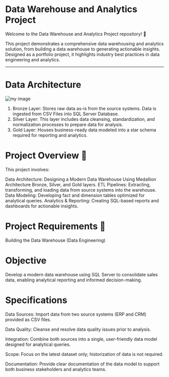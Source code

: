 # Data Warehouse and Analytics Project

Welcome to the Data Warehouse and Analytics Project repository! 🚀

This project demonstrates a comprehensive data warehousing and analytics solution, from building a data warehouse to generating actionable insights. 
Designed as a portfolio project, it highlights industry best practices in data engineering and analytics.

------------------------------------------------------------------------------------------------------------------------
# Data Architecture

![my image]()

1) Bronze Layer: Stores raw data as-is from the source systems. Data is ingested from CSV Files into SQL Server Database.
2) Silver Layer: This layer includes data cleansing, standardization, and normalization processes to prepare data for analysis.
3) Gold Layer: Houses business-ready data modeled into a star schema required for reporting and analytics.

 # Project Overview 📖

This project involves:

Data Architecture: Designing a Modern Data Warehouse Using Medallion Architecture Bronze, Silver, and Gold layers.
ETL Pipelines: Extracting, transforming, and loading data from source systems into the warehouse.
Data Modeling: Developing fact and dimension tables optimized for analytical queries.
Analytics & Reporting: Creating SQL-based reports and dashboards for actionable insights.

# Project Requirements 🚀 

Building the Data Warehouse (Data Engineering)

# Objective

Develop a modern data warehouse using SQL Server to consolidate sales data, enabling analytical reporting and informed decision-making.

# Specifications

Data Sources: Import data from two source systems (ERP and CRM) provided as CSV files.

Data Quality: Cleanse and resolve data quality issues prior to analysis.

Integration: Combine both sources into a single, user-friendly data model designed for analytical queries.

Scope: Focus on the latest dataset only; historization of data is not required.

Documentation: Provide clear documentation of the data model to support both business stakeholders and analytics teams.





